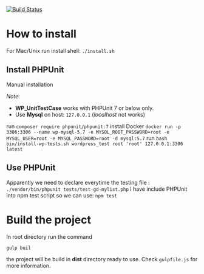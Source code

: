 [![Build Status](https://travis-ci.com/andygi/gd-mylist.svg?branch=master)](https://travis-ci.com/andygi/gd-mylist)

# How to install

For Mac/Unix run install shell: `./install.sh`

## Install PHPUnit

Manual installation

_Note_: 
- **WP_UnitTestCase** works with PHPUnit 7 or below only.
- Use **Mysql** on host: `127.0.0.1` (*localhost* not works)

run `composer require phpunit/phpunit:7`
install Docker `docker run -p 3306:3306 --name wp-mysql-5.7 -e MYSQL_ROOT_PASSWORD=root -e MYSQL_USER=root -e MYSQL_PASSWORD=root -d mysql:5.7`
run `bash bin/install-wp-tests.sh wordpress_test root 'root' 127.0.0.1:3306 latest`

## Use PHPUnit

Apparently we need to declare everytime the testing file :
`./vendor/bin/phpunit tests/test-gd-mylist.php`
I have include PHPUnit into npm test script so we can use:
`npm test`

# Build the project

In root directory run the command 
```
gulp buil
```
the project will be build in **dist** directory ready to use.
Check `gulpfile.js` for more information.